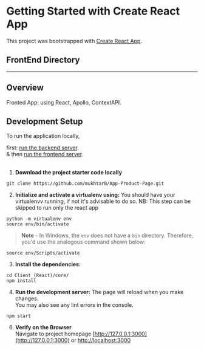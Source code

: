 # Getting Started with Create React App

This project was bootstrapped with [Create React App](https://github.com/facebook/create-react-app).

## FrontEnd Directory

---

## Overview

Fronted App: using React, Apollo, ContextAPI.

## Development Setup

To run the application locally,

first: [run the backend server](</Server%20(django-graphQL)/core>).<br>
& then [run the frontend server](</Client%20(React)/core>).<br><br>

1. **Download the project starter code locally**

```
git clone https://github.com/mukhtarB/App-Product-Page.git
```

2. **Initialize and activate a virtualenv using:**
   You should have your virtualenvv running, if not it's advisable to do so.
   NB: This step can be skipped to run only the react app

```
python -m virtualenv env
source env/bin/activate
```

> **Note** - In Windows, the `env` does not have a `bin` directory. Therefore, you'd use the analogous command shown below:

```
source env/Scripts/activate
```

3. **Install the dependencies:**

```
cd Client (React)/core/
npm install

```

4. **Run the development server:**
   The page will reload when you make changes.\
   You may also see any lint errors in the console.

```
npm start
```

6. **Verify on the Browser**<br>
   Navigate to project homepage [http://127.0.0.1:3000](http://127.0.0.1:3000) or [http://localhost:3000](http://localhost:3000)

